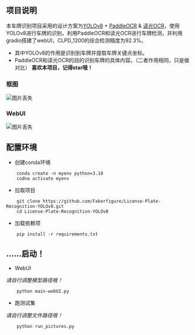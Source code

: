 ## 项目说明
本车牌识别项目采用的设计方案为[YOLOv8](https://github.com/ultralytics/ultralytics) + [PaddleOCR](https://github.com/PaddlePaddle/PaddleOCR) & [读光OCR](https://www.modelscope.cn/models/iic/cv_convnextTiny_ocr-recognition-licenseplate_damo/summary)，使用YOLOv8进行车牌的识别，利用PaddleOCR和读光OCR进行车牌检测，并利用gradio搭建了webUI，CLPD_1200的综合检测精度为92.3%。
- 其中YOLOv8的作用是识别到车牌并提取车牌关键点坐标。
- PaddleOCR和读光OCR的目的识别车牌的具体内容。（二者作用相同，只是做对比）
**喜欢本项目，记得star哦！**

### 框图
![图片丢失](框图.jpg)

### WebUI
![图片丢失](webUI.png)

## 配置环境

- 创建conda环境
```
    conda create -n myenv python=3.10
    codna activate myenv
```

- 拉取项目
```
    git clone https://github.com/Fakerfigure/License-Plate-Recognition-YOLOv8.git
    cd License-Plate-Recognition-YOLOv8
```

- 加载依赖项
```
    pip install -r requirements.txt
```

## ……启动！

- WebUI

*请自行调整模型路径哦！*  
```
    python main-webUI.py
```
- 跑测试集

*请自行调整文件路径哦！*
```
    python run_pictures.py
```
